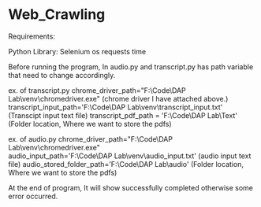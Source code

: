 # Web_Crawling

Requirements:

Python Library:
Selenium
os
requests
time

Before running the program,
In audio.py and transcript.py has path variable that need to change accordingly.

ex. of transcript.py
chrome_driver_path="F:\\Code\\DAP Lab\\venv\\chromedriver.exe"   (chrome driver I have attached above.)
transcript_input_path='F:\\Code\\DAP Lab\\venv\\transcript_input.txt' (Transcipt input text file)
transcript_pdf_path = 'F:\Code\DAP Lab\Text' (Folder location, Where we want to store the pdfs)

ex. of audio.py
chrome_driver_path="F:\\Code\\DAP Lab\\venv\\chromedriver.exe"  
audio_input_path='F:\\Code\\DAP Lab\\venv\\audio_input.txt' (audio input text file)
audio_stored_folder_path='F:\\Code\\DAP Lab\\audio' (Folder location, Where we want to store the pdfs)

At the end of program, It will show successfully completed otherwise some error occurred.  
